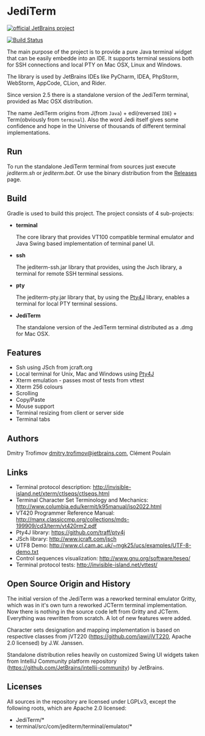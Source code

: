 JediTerm
========

[![official JetBrains project](http://jb.gg/badges/official-flat-square.svg)](https://confluence.jetbrains.com/display/ALL/JetBrains+on+GitHub)

[![Build Status](https://travis-ci.org/JetBrains/jediterm.png?branch=master)](https://travis-ci.org/JetBrains/jediterm)


The main purpose of the project is to provide a pure Java terminal widget that can be easily embedde 
into an IDE.
It supports terminal sessions both for SSH connections and local PTY on Mac OSX, Linux and Windows.


The library is used by JetBrains IDEs like PyCharm, IDEA, PhpStorm, WebStorm, AppCode, CLion, and Rider.

Since version 2.5 there is a standalone version of the JediTerm terminal, provided as Mac OSX distribution.


The name JediTerm origins from J(from `Java`) + edi(reversed `IDE`) + Term(obviously from `terminal`).
Also the word Jedi itself gives some confidence and hope in the Universe of thousands of different terminal implementations.


Run
-------

To run the standalone JediTerm terminal from sources just execute _jediterm.sh_ or _jediterm.bat_.
Or use the binary distribution from the [Releases](https://github.com/JetBrains/jediterm/releases/) page.



Build
-----

Gradle is used to build this project. The project consists of 4 sub-projects:
* **terminal**

    The core library that provides VT100 compatible terminal emulator and Java Swing based implementation of terminal panel UI.

* **ssh**

    The jediterm-ssh.jar library that provides, using the Jsch library, a terminal for remote SSH terminal sessions.

* **pty**

    The jediterm-pty.jar library that, by using the [Pty4J](https://github.com/traff/pty4j) library, enables a terminal for local PTY terminal sessions.

* **JediTerm**

    The standalone version of the JediTerm terminal distributed as a .dmg for Mac OSX.


Features
--------
* Ssh using JSch from jcraft.org
* Local terminal for Unix, Mac and Windows using [Pty4J](https://github.com/traff/pty4j)
* Xterm emulation - passes most of tests from vttest
* Xterm 256 colours
* Scrolling
* Copy/Paste
* Mouse support
* Terminal resizing from client or server side
* Terminal tabs



Authors
-------
Dmitry Trofimov <dmitry.trofimov@jetbrains.com>, Clément Poulain



Links
-----
 * Terminal protocol description: http://invisible-island.net/xterm/ctlseqs/ctlseqs.html
 * Terminal Character Set Terminology and Mechanics: http://www.columbia.edu/kermit/k95manual/iso2022.html
 * VT420 Programmer Reference Manual: http://manx.classiccmp.org/collections/mds-199909/cd3/term/vt420rm2.pdf
 * Pty4J library: https://github.com/traff/pty4j
 * JSch library: http://www.jcraft.com/jsch
 * UTF8 Demo: http://www.cl.cam.ac.uk/~mgk25/ucs/examples/UTF-8-demo.txt
 * Control sequences visualization: http://www.gnu.org/software/teseq/
 * Terminal protocol tests: http://invisible-island.net/vttest/



Open Source Origin and History
------
The initial version of the JediTerm was a reworked terminal emulator Gritty, which was in it's own turn a reworked JCTerm 
terminal implementation. Now there is nothing in the source code left from Gritty and JCTerm. Everything was 
rewritten from scratch. A lot of new features were added.

Character sets designation and mapping implementation is based on
respective classes from jVT220 (https://github.com/jawi/jVT220, Apache 2.0 licensed) by J.W. Janssen.


Standalone distribution relies heavily on customized Swing UI widgets taken from IntelliJ Community platform repository
(https://github.com/JetBrains/intellij-community) by JetBrains.


Licenses
-------
All sources in the repository are licensed under LGPLv3, except the following roots, which are Apache 2.0 licensed:
* JediTerm/*
* terminal/src/com/jediterm/terminal/emulator/*

